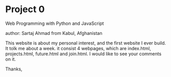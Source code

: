 # Project 0

Web Programming with Python and JavaScript

author: Sartaj Ahmad from Kabul, Afghanistan

This website is about my personal interest, and the first website I ever build. It tolk me about a week. 
it consist 4 webpages, which are index.html, projects.html, future.html and join.html. 
I would like to see your comments on it. 

Thanks, 
